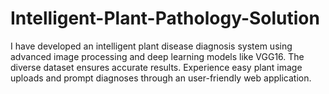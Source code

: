 # Intelligent-Plant-Pathology-Solution
I have developed an intelligent plant disease diagnosis system using advanced image processing and deep learning models like VGG16. The diverse dataset ensures accurate results. Experience easy plant image uploads and prompt diagnoses through an user-friendly web application.
